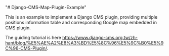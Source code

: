 "# Django-CMS-Map-Plugin-Example" 

This is an example to implement a Django CMS plugin, providing multiple positions information table and corresponding Google map embedded in CMS plugin.

The guiding tutorial is here https://www.django-cms.org.tw/zh-hant/blog/%E5%AE%A2%E8%A3%BD%E5%8C%96%E5%9C%B0%E5%9C%96-CMS-Plugin/.
